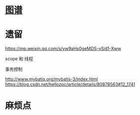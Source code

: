 # [图谱](https://www.processon.com/mindmap/5cd1a178e4b0841b844ded00)



# 遗留

https://mp.weixin.qq.com/s/yw9aHs0geMDS-vSid1-Xww

scope 和 线程


事务控制

http://www.mybatis.org/mybatis-3/index.html
https://blog.csdn.net/hellozpc/article/details/80878563#12_1741


# 麻烦点


# 



